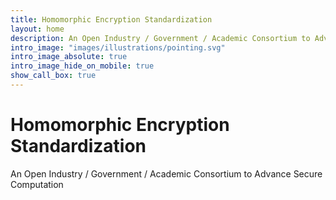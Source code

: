 ```yaml
---
title: Homomorphic Encryption Standardization
layout: home
description: An Open Industry / Government / Academic Consortium to Advance Secure Computation
intro_image: "images/illustrations/pointing.svg"
intro_image_absolute: true
intro_image_hide_on_mobile: true
show_call_box: true
---
```


# Homomorphic Encryption Standardization

An Open Industry / Government / Academic Consortium to Advance Secure Computation

